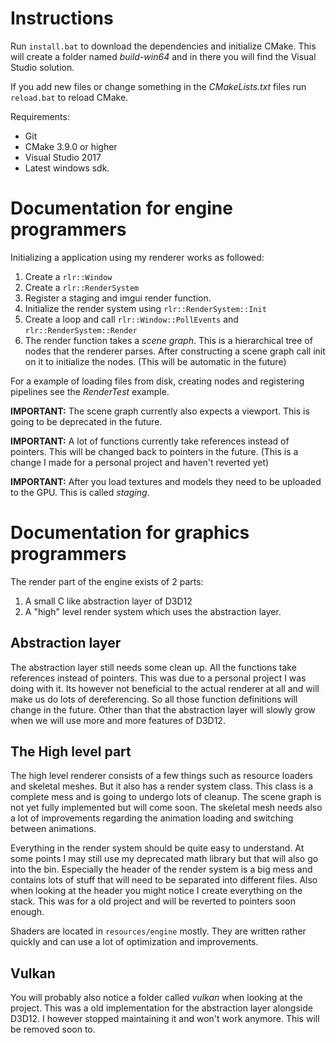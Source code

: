 # Instructions

Run `install.bat` to download the dependencies and initialize CMake. This will create a folder named *build-win64* and in there you will find the Visual Studio solution.

If you add new files or change something in the *CMakeLists.txt* files run `reload.bat` to reload CMake.

Requirements:
* Git
* CMake 3.9.0 or higher
* Visual Studio 2017
* Latest windows sdk.

# Documentation for engine programmers

Initializing a application using my renderer works as followed:

1. Create a `rlr::Window`
2. Create a `rlr::RenderSystem`
3. Register a staging and imgui render function.
4. Initialize the render system using `rlr::RenderSystem::Init`
5. Create a loop and call `rlr::Window::PollEvents` and `rlr::RenderSystem::Render`
6. The render function takes a *scene graph*. This is a hierarchical tree of nodes that the renderer parses. After constructing a scene graph call init on it to initialize the nodes. (This will be automatic in the future)

For a example of loading files from disk, creating nodes and registering pipelines see the *RenderTest* example.

**IMPORTANT:** The scene graph currently also expects a viewport. This is going to be deprecated in the future.

**IMPORTANT:** A lot of functions currently take references instead of pointers. This will be changed back to pointers in the future. (This is a change I made for a personal project and haven't reverted yet)

**IMPORTANT:**  After you load textures and models they need to be uploaded to the GPU. This is called *staging*.

# Documentation for graphics programmers

The render part of the engine exists of 2 parts: 
1. A small C like abstraction layer of D3D12 
2. A "high" level render system which uses the abstraction layer.

## Abstraction layer

The abstraction layer still needs some clean up. All the functions take references instead of pointers. This was due to a personal project I was doing with it. Its however not beneficial to the actual renderer at all and will make us do lots of dereferencing. So all those function definitions will change in the future. Other than that the abstraction layer will slowly grow when we will use more and more features of D3D12.

## The High level part

The high level renderer consists of a few things such as resource loaders and skeletal meshes. But it also has a render system class. This class is a complete mess and is going to undergo lots of cleanup. The scene graph is not yet fully implemented but will come soon. The skeletal mesh needs also a lot of improvements regarding the animation loading and switching between animations.

Everything in the render system should be quite easy to understand. At some points I may still use my deprecated math library but that will also go into the bin. Especially the header of the render system is a big mess and contains lots of stuff that will need to be separated into different files. Also when looking at the header you might notice I create everything on the stack. This was for a old project and will be reverted to pointers soon enough.

Shaders are located in `resources/engine` mostly. They are written rather quickly and can use a lot of optimization and improvements.

## Vulkan

You will probably also notice a folder called *vulkan* when looking at the project. This was a old implementation for the abstraction layer alongside D3D12. I however stopped maintaining it and won't work anymore. This will be removed soon to.
